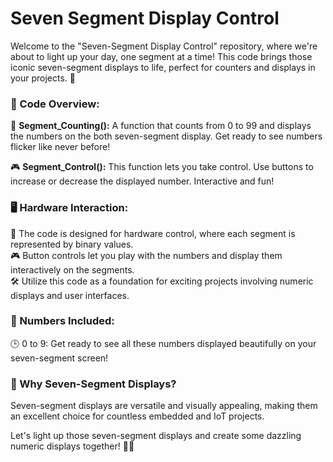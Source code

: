 # Seven Segment Display Control
Welcome to the "Seven-Segment Display Control" repository, where we're about to light up your day, one segment at a time! This code brings those iconic seven-segment displays to life, perfect for counters and displays in your projects. 🌟

### 📜 Code Overview:

🎯 **Segment_Counting():** A function that counts from 0 to 99 and displays the numbers on the both seven-segment display. Get ready to see numbers flicker like never before!

🎮 **Segment_Control():** This function lets you take control. Use buttons to increase or decrease the displayed number. Interactive and fun!  

### 🖥️ Hardware Interaction:

🌌 The code is designed for hardware control, where each segment is represented by binary values.  
🎮 Button controls let you play with the numbers and display them interactively on the segments.  
🛠️ Utilize this code as a foundation for exciting projects involving numeric displays and user interfaces.  

### 🔢 Numbers Included:

🕒 0 to 9: Get ready to see all these numbers displayed beautifully on your seven-segment screen!

### 🚀 Why Seven-Segment Displays?
Seven-segment displays are versatile and visually appealing, making them an excellent choice for countless embedded and IoT projects.

Let's light up those seven-segment displays and create some dazzling numeric displays together! 🚥💡
